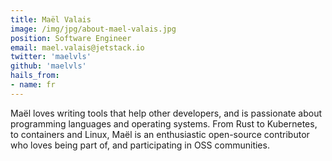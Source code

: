 ```yaml
---
title: Maël Valais
image: /img/jpg/about-mael-valais.jpg
position: Software Engineer
email: mael.valais@jetstack.io
twitter: 'maelvls'
github: 'maelvls'
hails_from:
- name: fr
---
```


Maël loves writing tools that help other developers, and is passionate
about programming languages and operating systems. From Rust to Kubernetes,
to containers and Linux, Maël is an enthusiastic open-source contributor
who loves being part of, and participating in OSS communities.
